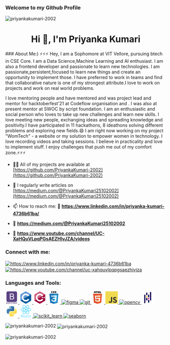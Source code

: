 

<!--
**PriyankaKumari-2002/PriyankaKumari-2002** is a ✨ _special_ ✨ repository because its `README.md` (this file) appears on your GitHub profile.

Here are some ideas to get you started:

- 🔭 I’m currently working on ...
- 🌱 I’m currently learning ...
- 👯 I’m looking to collaborate on ...
- 🤔 I’m looking for help with ...
- 💬 Ask me about ...
- 📫 How to reach me: ...
- 😄 Pronouns: ...
- ⚡ Fun fact: ...
-->
 ### Welcome to my Github Profile
 
<p align="left"> <img src="https://komarev.com/ghpvc/?username=priyankakumari-2002&label=Profile%20views&color=0e75b6&style=flat" alt="priyankakumari-2002" /> </p>

 <h1 align="center">Hi 👋, I'm Priyanka Kumari</h1>
 ### About Me:)
⚡⚡⚡ Hey, I am a Sophomore at VIT Vellore, pursuing btech in CSE Core. I am a Data Science,Machine Learning and AI enthusiast. I am also a frontend developer and passionate to learn new technologies. I am passionate,persistent,focused to learn new things and create an opportunity to implement those. I have preferred to work in teams and find that collaborative nature is one of my strongest attribute.I love to work on projects and work on real world problems.


I love mentoring people and have mentored and was project lead and mentor for hacktoberfest'21 at Codeflow organisation and . I was also at present mentor at SWOC by script foundation.
I am an enthusiastic and social person who loves to take up new challenges and learn new skills. I love meeting new people, exchanging ideas and spreading knowledge and positivity.I have participated in 11 hackathons, 8 ideathons solving different problems and exploring new fields.😄
I am right now working on my project "WomTech" - a website or my solution to empower women in technology.
I love recording videos and taking sessions.
I believe in practicality and love to implement stuff. I enjoy challenges that push me out of my comfort zone.⚡⚡⚡


- 👨‍💻 All of my projects are available at [https://github.com/PriyankaKumari-2002](https://github.com/PriyankaKumari-2002)

- 📝 I regularly write articles on [https://medium.com/@PriyankaKumari25102002](https://medium.com/@PriyankaKumari25102002)




- 📫 How to reach me:  👯 **https://www.linkedin.com/in/priyanka-kumari-4736b61ba/**  
-    👯  **https://medium.com/@PriyankaKumari25102002**  
- 👯  **https://www.youtube.com/channel/UC-XaHQuVLpqPGsAEZHIvJZA/videos**

<h3 align="left">Connect with me:</h3>
<p align="left">
<a href="https://linkedin.com/in/https://www.linkedin.com/in/priyanka-kumari-4736b61ba" target="blank"><img align="center" src="https://raw.githubusercontent.com/rahuldkjain/github-profile-readme-generator/master/src/images/icons/Social/linked-in-alt.svg" alt="https://www.linkedin.com/in/priyanka-kumari-4736b61ba" height="30" width="40" /></a> <a href="https://www.youtube.com/c/https://www.youtube.com/channel/uc-xahquvlpqpgsaezhivjza" target="blank"><img align="center" src="https://raw.githubusercontent.com/rahuldkjain/github-profile-readme-generator/master/src/images/icons/Social/youtube.svg" alt="https://www.youtube.com/channel/uc-xahquvlpqpgsaezhivjza" height="30" width="40" /></a> </p>

<h3 align="left">Languages and Tools:</h3>
<p align="left"> <a href="https://getbootstrap.com" target="_blank" rel="noreferrer"> <img src="https://raw.githubusercontent.com/devicons/devicon/master/icons/bootstrap/bootstrap-plain-wordmark.svg" alt="bootstrap" width="40" height="40"/> </a> <a href="https://www.cprogramming.com/" target="_blank" rel="noreferrer"> <img src="https://raw.githubusercontent.com/devicons/devicon/master/icons/c/c-original.svg" alt="c" width="40" height="40"/> </a> <a href="https://www.w3schools.com/cpp/" target="_blank" rel="noreferrer"> <img src="https://raw.githubusercontent.com/devicons/devicon/master/icons/cplusplus/cplusplus-original.svg" alt="cplusplus" width="40" height="40"/> </a> <a href="https://www.w3schools.com/css/" target="_blank" rel="noreferrer"> <img src="https://raw.githubusercontent.com/devicons/devicon/master/icons/css3/css3-original-wordmark.svg" alt="css3" width="40" height="40"/> </a> <a href="https://www.figma.com/" target="_blank" rel="noreferrer"> <img src="https://www.vectorlogo.zone/logos/figma/figma-icon.svg" alt="figma" width="40" height="40"/> </a> <a href="https://git-scm.com/" target="_blank" rel="noreferrer"> <img src="https://www.vectorlogo.zone/logos/git-scm/git-scm-icon.svg" alt="git" width="40" height="40"/> </a> <a href="https://www.w3.org/html/" target="_blank" rel="noreferrer"> <img src="https://raw.githubusercontent.com/devicons/devicon/master/icons/html5/html5-original-wordmark.svg" alt="html5" width="40" height="40"/> </a> <a href="https://developer.mozilla.org/en-US/docs/Web/JavaScript" target="_blank" rel="noreferrer"> <img src="https://raw.githubusercontent.com/devicons/devicon/master/icons/javascript/javascript-original.svg" alt="javascript" width="40" height="40"/> </a> <a href="https://opencv.org/" target="_blank" rel="noreferrer"> <img src="https://www.vectorlogo.zone/logos/opencv/opencv-icon.svg" alt="opencv" width="40" height="40"/> </a> <a href="https://pandas.pydata.org/" target="_blank" rel="noreferrer"> <img src="https://raw.githubusercontent.com/devicons/devicon/2ae2a900d2f041da66e950e4d48052658d850630/icons/pandas/pandas-original.svg" alt="pandas" width="40" height="40"/> </a> <a href="https://www.python.org" target="_blank" rel="noreferrer"> <img src="https://raw.githubusercontent.com/devicons/devicon/master/icons/python/python-original.svg" alt="python" width="40" height="40"/> </a> <a href="https://reactjs.org/" target="_blank" rel="noreferrer"> <img src="https://raw.githubusercontent.com/devicons/devicon/master/icons/react/react-original-wordmark.svg" alt="react" width="40" height="40"/> </a> <a href="https://scikit-learn.org/" target="_blank" rel="noreferrer"> <img src="https://upload.wikimedia.org/wikipedia/commons/0/05/Scikit_learn_logo_small.svg" alt="scikit_learn" width="40" height="40"/> </a> <a href="https://seaborn.pydata.org/" target="_blank" rel="noreferrer"> <img src="https://seaborn.pydata.org/_images/logo-mark-lightbg.svg" alt="seaborn" width="40" height="40"/> </a> </p>

<p><img align="left" src="https://github-readme-stats.vercel.app/api/top-langs?username=priyankakumari-2002&show_icons=true&locale=en&layout=compact" alt="priyankakumari-2002" /></p>

<p>&nbsp;<img align="center" src="https://github-readme-stats.vercel.app/api?username=priyankakumari-2002&show_icons=true&locale=en" alt="priyankakumari-2002" /></p>

<p><img align="center" src="https://github-readme-streak-stats.herokuapp.com/?user=priyankakumari-2002&" alt="priyankakumari-2002" /></p>

 

